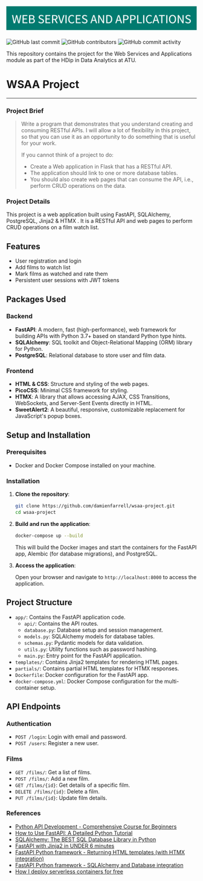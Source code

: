 ![Banner Image](/markdown-image-files/WEB_SERVICES_AND_APPLICATIONS.png)
---
![GitHub last commit](https://img.shields.io/github/last-commit/damienfarrell/wsaa-project)
![GitHub contributors](https://img.shields.io/github/contributors/damienfarrell/wsaa-project)
![GitHub commit activity](https://img.shields.io/github/commit-activity/w/damienfarrell/wsaa-project)

This repository contains the project for the Web Services and Applications module as part of the HDip in Data Analytics at ATU.

# **WSAA Project**
---

### **Project Brief**

> Write a program that demonstrates that you understand creating and consuming RESTful APIs. I will allow a lot of flexibility in this project, so that you can use it as an opportunity to do something that is useful for your work.
> 
> If you cannot think of a project to do:
> - Create a Web application in Flask that has a RESTful API.
> - The application should link to one or more database tables.
> - You should also create web pages that can consume the API, i.e., perform CRUD operations on the data.

### **Project Details**

This project is a web application built using FastAPI, SQLAlchemy, PostgreSQL, Jinja2 & HTMX . It is a RESTful API and web pages to perform CRUD operations on a film watch list.

## Features

- User registration and login
- Add films to watch list
- Mark films as watched and rate them
- Persistent user sessions with JWT tokens

## Packages Used

### Backend

- **FastAPI**: A modern, fast (high-performance), web framework for building APIs with Python 3.7+ based on standard Python type hints.
- **SQLAlchemy**: SQL toolkit and Object-Relational Mapping (ORM) library for Python.
- **PostgreSQL**: Relational database to store user and film data.

### Frontend

- **HTML & CSS**: Structure and styling of the web pages.
- **PicoCSS**: Minimal CSS framework for styling.
- **HTMX**: A library that allows accessing AJAX, CSS Transitions, WebSockets, and Server-Sent Events directly in HTML.
- **SweetAlert2**: A beautiful, responsive, customizable replacement for JavaScript's popup boxes.

## Setup and Installation

### Prerequisites

- Docker and Docker Compose installed on your machine.

### Installation

1. **Clone the repository**:

    ```sh
    git clone https://github.com/damienfarrell/wsaa-project.git
    cd wsaa-project
    ```
2. **Build and run the application**:

    ```sh
    docker-compose up --build
    ```

    This will build the Docker images and start the containers for the FastAPI app, Alembic (for database migrations), and PostgreSQL.

3. **Access the application**:

    Open your browser and navigate to `http://localhost:8000` to access the application.

## Project Structure

- `app/`: Contains the FastAPI application code.
    - `api/`: Contains the API routes.
    - `database.py`: Database setup and session management.
    - `models.py`: SQLAlchemy models for database tables.
    - `schemas.py`: Pydantic models for data validation.
    - `utils.py`: Utility functions such as password hashing.
    - `main.py`: Entry point for the FastAPI application.
- `templates/`: Contains Jinja2 templates for rendering HTML pages.
- `partials/`: Contains partial HTML templates for HTMX responses.
- `Dockerfile`: Docker configuration for the FastAPI app.
- `docker-compose.yml`: Docker Compose configuration for the multi-container setup.

## API Endpoints

### Authentication

- `POST /login`: Login with email and password.
- `POST /users`: Register a new user.

### Films

- `GET /films/`: Get a list of films.
- `POST /films/`: Add a new film.
- `GET /films/{id}`: Get details of a specific film.
- `DELETE /films/{id}`: Delete a film.
- `PUT /films/{id}`: Update film details.

### **References**

- [Python API Development - Comprehensive Course for Beginners](https://www.youtube.com/watch?v=0sOvCWFmrtA)
- [How to Use FastAPI: A Detailed Python Tutorial](https://www.youtube.com/watch?v=SORiTsvnU28)
- [SQLAlchemy: The BEST SQL Database Library in Python](https://www.youtube.com/watch?v=aAy-B6KPld8)
- [FastAPI with Jinja2 in UNDER 6 minutes](https://www.youtube.com/watch?v=92iCfXAK0Gc)
- [FastAPI Python framework - Returning HTML templates (with HTMX integration)](https://www.youtube.com/watch?v=yu0TbJ2BQso)
- [FastAPI Python framework - SQLAlchemy and Database integration](https://www.youtube.com/watch?v=8SPF6TBVj28)
- [How I deploy serverless containers for free](https://www.youtube.com/watch?v=cw34KMPSt4k)
